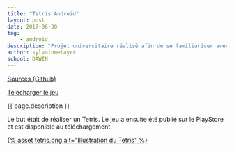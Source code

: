 ```yaml
---
title: "Tetris Android"
layout: post
date: 2017-06-30
tag: 
    - android
description: "Projet universitaire réalisé afin de se familiariser avec le développement d'application Android."
author: sylvainmetayer
school: DAWIN
---
```


[Sources (Github)](https://github.com/sylvainmetayer/tetris)

[Télécharger le jeu](https://play.google.com/store/apps/details?id=fr.sylvainmetayer.tetris)

{{ page.description }}

Le but était de réaliser un Tetris. Le jeu a ensuite été publié sur le PlayStore et est disponible au téléchargement.

[{% asset tetris.png alt="Illustration du Tetris" %}](https://play.google.com/store/apps/details?id=fr.sylvainmetayer.tetris)
